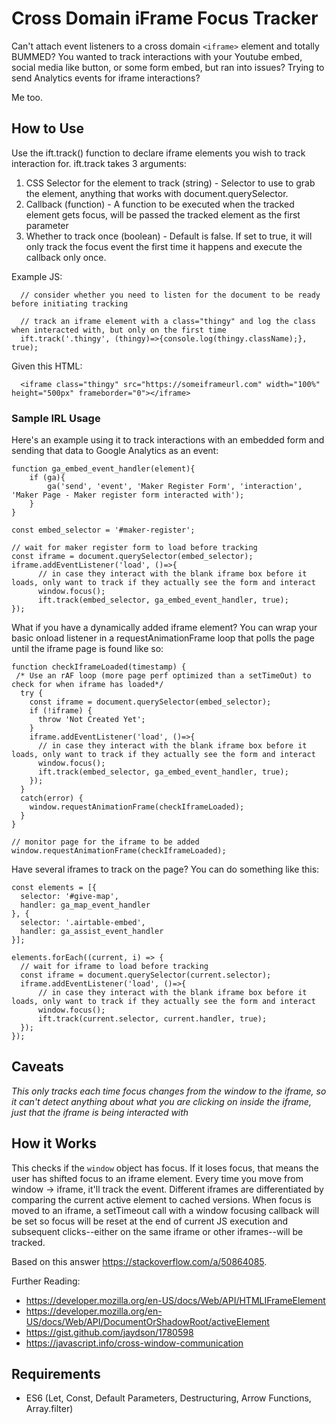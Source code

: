 # Cross Domain iFrame Focus Tracker

Can't attach event listeners to a cross domain `<iframe>` element and totally BUMMED? You wanted to track interactions with your Youtube embed, social media like button, or some form embed, but ran into issues? Trying to send Analytics events for iframe interactions?
  
Me too.

## How to Use

Use the ift.track() function to declare iframe elements you wish to track interaction for. ift.track takes 3 arguments:

1. CSS Selector for the element to track (string) - Selector to use to grab the element, anything that works with document.querySelector.
2. Callback (function) - A function to be executed when the tracked element gets focus, will be passed the tracked element as the first parameter
3. Whether to track once (boolean) - Default is false. If set to true, it will only track the focus event the first time it happens and execute the callback only once.

Example JS: 
``` 
  // consider whether you need to listen for the document to be ready before initiating tracking
  
  // track an iframe element with a class="thingy" and log the class when interacted with, but only on the first time
  ift.track('.thingy', (thingy)=>{console.log(thingy.className);}, true);
``` 
Given this HTML:
```
  <iframe class="thingy" src="https://someiframeurl.com" width="100%" height="500px" frameborder="0"></iframe>
```

### Sample IRL Usage

Here's an example using it to track interactions with an embedded form and sending that data to Google Analytics as an event:
```
function ga_embed_event_handler(element){
    if (ga){
        ga('send', 'event', 'Maker Register Form', 'interaction', 'Maker Page - Maker register form interacted with');
    }
}

const embed_selector = '#maker-register';

// wait for maker register form to load before tracking
const iframe = document.querySelector(embed_selector);
iframe.addEventListener('load', ()=>{
      // in case they interact with the blank iframe box before it loads, only want to track if they actually see the form and interact
      window.focus(); 
      ift.track(embed_selector, ga_embed_event_handler, true);
});
```

What if you have a dynamically added iframe element? You can wrap your basic onload listener in a requestAnimationFrame loop that polls the page until the iframe page is found like so:

```
function checkIframeLoaded(timestamp) {
 /* Use an rAF loop (more page perf optimized than a setTimeOut) to check for when iframe has loaded*/
  try {
    const iframe = document.querySelector(embed_selector);
    if (!iframe) {
      throw 'Not Created Yet';
    }
    iframe.addEventListener('load', ()=>{
      // in case they interact with the blank iframe box before it loads, only want to track if they actually see the form and interact
      window.focus(); 
      ift.track(embed_selector, ga_embed_event_handler, true);
    });
  }
  catch(error) {
    window.requestAnimationFrame(checkIframeLoaded);
  }
}

// monitor page for the iframe to be added
window.requestAnimationFrame(checkIframeLoaded);
```

Have several iframes to track on the page? You can do something like this:
```
const elements = [{
  selector: '#give-map',
  handler: ga_map_event_handler
}, {
  selector: '.airtable-embed',
  handler: ga_assist_event_handler
}];

elements.forEach((current, i) => {
  // wait for iframe to load before tracking
  const iframe = document.querySelector(current.selector);
  iframe.addEventListener('load', ()=>{
      // in case they interact with the blank iframe box before it loads, only want to track if they actually see the form and interact
      window.focus(); 
      ift.track(current.selector, current.handler, true);
  });
});
```

## Caveats

*This only tracks each time focus changes from the window to the iframe, so it can't detect anything about what you are clicking on inside the iframe, just that the iframe is being interacted with* 

## How it Works

This checks if the `window` object has focus. If it loses focus, that means the user has shifted focus to an iframe element. Every time you move from window -> iframe, it'll track the event. Different iframes are differentiated by comparing the current active element to cached versions. When focus is moved to an iframe, a setTimeout call with a window focusing callback will be set so focus will be reset at the end of current JS execution and subsequent clicks--either on the same iframe or other iframes--will be tracked.

Based on this answer https://stackoverflow.com/a/50864085.

Further Reading:
* https://developer.mozilla.org/en-US/docs/Web/API/HTMLIFrameElement
* https://developer.mozilla.org/en-US/docs/Web/API/DocumentOrShadowRoot/activeElement
* https://gist.github.com/jaydson/1780598
* https://javascript.info/cross-window-communication

## Requirements

* ES6 (Let, Const, Default Parameters, Destructuring, Arrow Functions, Array.filter)
